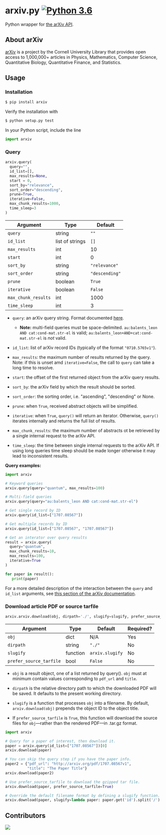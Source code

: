 # arxiv.py [![Python 3.6](https://img.shields.io/badge/python-3.7-blue.svg)](https://www.python.org/downloads/release/python-370/)

Python wrapper for [the arXiv API](http://arxiv.org/help/api/index).

## About arXiv

[arXiv](http://arxiv.org/) is a project by the Cornell University Library that provides open access to 1,000,000+ articles in Physics, Mathematics, Computer Science, Quantitative Biology, Quantitative Finance, and Statistics.

## Usage

### Installation

```bash
$ pip install arxiv
```

Verify the installation with

```bash
$ python setup.py test
```

In your Python script, include the line

```python
import arxiv
```

### Query

```python
arxiv.query(
  query="",
  id_list=[],
  max_results=None,
  start = 0,
  sort_by="relevance",
  sort_order="descending",
  prune=True,
  iterative=False,
  max_chunk_results=1000,
  time_sleep=3
)
```

| **Argument**   | **Type**        | **Default**    |
|----------------|-----------------|----------------|
| `query`        | string          | `""`           |
| `id_list`      | list of strings | `[]`           |
| `max_results`  | int             | 10             |
| `start`        | int             | 0              |
| `sort_by`      | string          | `"relevance"`  |
| `sort_order`   | string          | `"descending"` |
| `prune`        | boolean         | `True`         |
| `iterative`    | boolean         | `False`        |
| `max_chunk_results` | int        | 1000           |
| `time_sleep` | int        | 3           |

+ `query`: an arXiv query string. Format documented [here](https://arxiv.org/help/api/user-manual#Quickstart).
  + **Note:** multi-field queries must be space-delimited. `au:balents_leon AND cat:cond-mat.str-el` is valid; `au:balents_leon+AND+cat:cond-mat.str-el` is *not* valid.

+ `id_list`: list of arXiv record IDs (typically of the format `"0710.5765v1"`).

+ `max_results`: the maximum number of results returned by the query. Note: if this is unset amd `iterative=False`, the call to `query` can take a long time to resolve.

+ `start`: the offset of the first returned object from the arXiv query results.

+ `sort_by`: the arXiv field by which the result should be sorted.

+ `sort_order`: the sorting order, i.e. "ascending", "descending" or None.

+ `prune`: when `True`, received abstract objects will be simplified.

+ `iterative`: when `True`, `query()` will return an iterator. Otherwise, `query()` iterates internally and returns the full list of results.

+ `max_chunk_results`: the maximum number of abstracts ot be retrieved by a single internal request to the arXiv API.

+ `time_sleep`: the time between single internal requests to the arXiv API. If using long queries time sleep should be made longer otherwise it may lead to inconsistent results.

**Query examples:**

```python
import arxiv

# Keyword queries
arxiv.query(query="quantum", max_results=100)

# Multi-field queries
arxiv.query(query="au:balents_leon AND cat:cond-mat.str-el")

# Get single record by ID
arxiv.query(id_list=["1707.08567"])

# Get multiple records by ID
arxiv.query(id_list=["1707.08567", "1707.08567"])

# Get an interator over query results
result = arxiv.query(
  query="quantum",
  max_chunk_results=10,
  max_results=100,
  iterative=True
)

for paper in result():
   print(paper)
```

For a more detailed description of the interaction between the `query` and `id_list` arguments, see [this section of the arXiv documentation](https://arxiv.org/help/api/user-manual#search_query_and_id_list).

### Download article PDF or source tarfile

```python
arxiv.arxiv.download(obj, dirpath='./', slugify=slugify, prefer_source_tarfile=False)
```

| **Argument**            | **Type** | **Default**     | **Required?** |
|-------------------------|----------|-----------------|---------------|
| `obj`                   | dict     | N/A             | Yes           |
| `dirpath`               | string   | `"./"`          | No            |
| `slugify`               | function | `arxiv.slugify` | No            |
| `prefer_source_tarfile` | bool     | `False`         | No            |

+ `obj` is a result object, one of a list returned by query(). `obj` must at minimum contain values corresponding to `pdf_url` and `title`.

+ `dirpath` is the relative directory path to which the downloaded PDF will be saved. It defaults to the present working directory.

+ `slugify` is a function that processes `obj` into a filename. By default, `arxiv.download(obj)` prepends the object ID to the object title.

+ If `prefer_source_tarfile` is `True`, this function will download the source files for `obj`––rather than the rendered PDF––in .tar.gz format.

```python
import arxiv

# Query for a paper of interest, then download it.
paper = arxiv.query(id_list=["1707.08567"])[0]
arxiv.download(paper)

# You can skip the query step if you have the paper info.
paper2 = {"pdf_url": "http://arxiv.org/pdf/1707.08567v1",
          "title": "The Paper Title"}
arxiv.download(paper2)

# Use prefer_source_tarfile to download the gzipped tar file.
arxiv.download(paper, prefer_source_tarfile=True)

# Override the default filename format by defining a slugify function.
arxiv.download(paper, slugify=lambda paper: paper.get('id').split('/')[-1])
```

## Contributors

<a href="https://github.com/lukasschwab/arxiv.py/graphs/contributors">
  <img src="https://contributors-img.firebaseapp.com/image?repo=lukasschwab/arxiv.py" />
</a>
